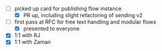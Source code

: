 * [ ] picked up card for publishing flow instance
  * [x] PR up, including slight refactoring of sending v2
* [ ] first pass at RFC for free text handling and modular flows
  * [x] presented to everyone
* [x] 1:1 with RJ
* [x] 1:1 with Zaman
